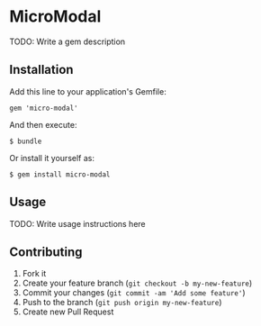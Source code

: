 # MicroModal

TODO: Write a gem description

## Installation

Add this line to your application's Gemfile:

    gem 'micro-modal'

And then execute:

    $ bundle

Or install it yourself as:

    $ gem install micro-modal

## Usage

TODO: Write usage instructions here

## Contributing

1. Fork it
2. Create your feature branch (`git checkout -b my-new-feature`)
3. Commit your changes (`git commit -am 'Add some feature'`)
4. Push to the branch (`git push origin my-new-feature`)
5. Create new Pull Request
